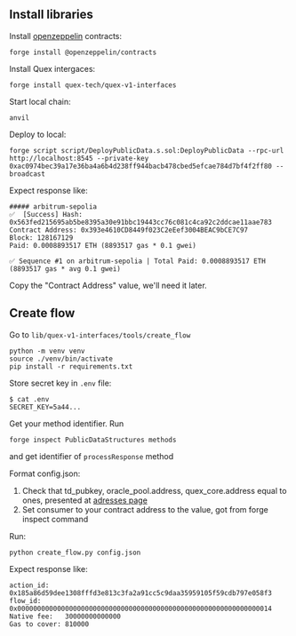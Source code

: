 
## Install libraries

Install [openzeppelin](https://docs.openzeppelin.com/contracts/5.x/) contracts:

```shell
forge install @openzeppelin/contracts
```

Install Quex intergaces:

```shell
forge install quex-tech/quex-v1-interfaces
```

Start local chain:
```shell
anvil
```

Deploy to local:
```shell
forge script script/DeployPublicData.s.sol:DeployPublicData --rpc-url http://localhost:8545 --private-key 0xac0974bec39a17e36ba4a6b4d238ff944bacb478cbed5efcae784d7bf4f2ff80 --broadcast
```

Expect response like:

```shell
##### arbitrum-sepolia
✅  [Success] Hash: 0x563fed215695ab5be8395a30e91bbc19443cc76c081c4ca92c2ddcae11aae783
Contract Address: 0x393e4610CD8449f023C2eEef3004BEAC9bCE7C97
Block: 128167129
Paid: 0.0008893517 ETH (8893517 gas * 0.1 gwei)

✅ Sequence #1 on arbitrum-sepolia | Total Paid: 0.0008893517 ETH (8893517 gas * avg 0.1 gwei)
```
Copy the "Contract Address" value, we'll need it later.


## Create flow

Go to `lib/quex-v1-interfaces/tools/create_flow`

```shell
python -m venv venv 
source ./venv/bin/activate
pip install -r requirements.txt
```

Store secret key in `.env` file:
```shell
$ cat .env
SECRET_KEY=5a44...
```

Get your method identifier. Run
```shell
forge inspect PublicDataStructures methods
```
and get identifier of `processResponse` method

Format config.json:
1. Check that td_pubkey, oracle_pool.address, quex_core.address equal to ones, presented at [adresses page](https://docs.quex.tech/general-information/addresses)
2. Set consumer to your contract address to the value, got from forge inspect command

Run:
```shell
python create_flow.py config.json
```

Expect response like:
```shell
action_id:    0x185a86d59dee1308fffd3e813c3fa2a91cc5c9daa35959105f59cdb797e058f3
flow_id:      0x0000000000000000000000000000000000000000000000000000000000000014
Native fee:   30000000000000
Gas to cover: 810000
```


